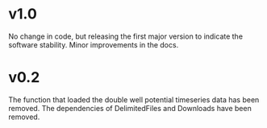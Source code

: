 # v1.0

No change in code, but releasing the first major version to indicate the software stability. Minor improvements in the docs.

# v0.2

The function that loaded the double well potential timeseries data has been removed. The dependencies of DelimitedFiles and Downloads have been removed.
